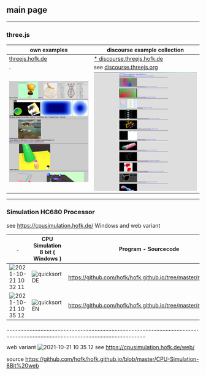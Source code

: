 
## main page ##

---

### three.js ###

own examples    | discourse example collection 
--------------- | ---------------------------- 
[threejs.hofk.de](https://threejs.hofk.de) | [* discourse.threejs.hofk.de](https://discourse.threejs.hofk.de)
 . | see [discourse.threejs.org](https://discourse.threejs.org/t/collection-of-examples-from-discourse-threejs-org/4315)
![threejs.hofk](threejs.hofk.de.png) | ![collection](collection.png)


---

### Simulation HC680 Processor ###

see https://cpusimulation.hofk.de/  Windows and web variant

 . | CPU Simulation 8 bit  ( Windows )  |  Program - Sourcecode          |   
---|-------------------|---------------------------------------------------------------- |
![2021-10-21 10 32 11](https://user-images.githubusercontent.com/27998882/138241784-4084982a-6927-4d0e-a365-c86dc8c187c2.png) | ![quicksortDE](https://user-images.githubusercontent.com/27998882/138236039-03af4290-c065-4894-b1b4-cbbe1b68492d.png) | https://github.com/hofk/hofk.github.io/tree/master/resourcesDE  |  
![2021-10-21 10 35 12](https://user-images.githubusercontent.com/27998882/138241832-a0b73f0c-05ae-448f-b0c2-2f0f49f5f5fc.png) | ![quicksortEN](https://user-images.githubusercontent.com/27998882/138240854-581fc4df-a9d2-4cb9-9046-020561e9c7c4.png) | https://github.com/hofk/hofk.github.io/tree/master/resourcesEN  |


......................................................................................................................................................................................................................

web variant ![2021-10-21 10 35 12](https://user-images.githubusercontent.com/27998882/138241832-a0b73f0c-05ae-448f-b0c2-2f0f49f5f5fc.png) see https://cpusimulation.hofk.de/web/


source https://github.com/hofk/hofk.github.io/blob/master/CPU-Simulation-8Bit%20web
